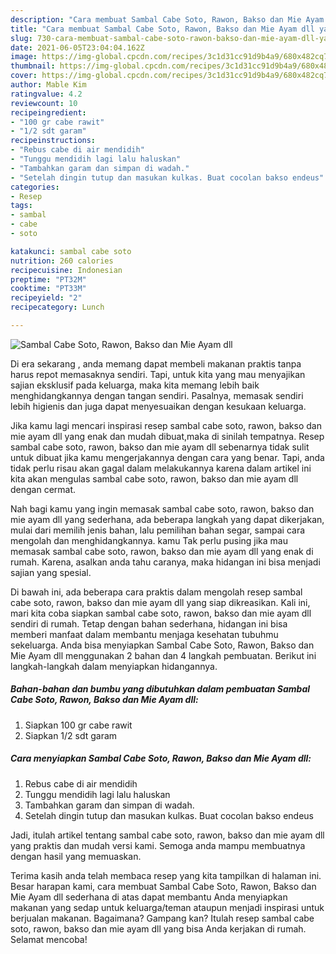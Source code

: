 ```yaml
---
description: "Cara membuat Sambal Cabe Soto, Rawon, Bakso dan Mie Ayam dll yang lezat Untuk Jualan"
title: "Cara membuat Sambal Cabe Soto, Rawon, Bakso dan Mie Ayam dll yang lezat Untuk Jualan"
slug: 730-cara-membuat-sambal-cabe-soto-rawon-bakso-dan-mie-ayam-dll-yang-lezat-untuk-jualan
date: 2021-06-05T23:04:04.162Z
image: https://img-global.cpcdn.com/recipes/3c1d31cc91d9b4a9/680x482cq70/sambal-cabe-soto-rawon-bakso-dan-mie-ayam-dll-foto-resep-utama.jpg
thumbnail: https://img-global.cpcdn.com/recipes/3c1d31cc91d9b4a9/680x482cq70/sambal-cabe-soto-rawon-bakso-dan-mie-ayam-dll-foto-resep-utama.jpg
cover: https://img-global.cpcdn.com/recipes/3c1d31cc91d9b4a9/680x482cq70/sambal-cabe-soto-rawon-bakso-dan-mie-ayam-dll-foto-resep-utama.jpg
author: Mable Kim
ratingvalue: 4.2
reviewcount: 10
recipeingredient:
- "100 gr cabe rawit"
- "1/2 sdt garam"
recipeinstructions:
- "Rebus cabe di air mendidih"
- "Tunggu mendidih lagi lalu haluskan"
- "Tambahkan garam dan simpan di wadah."
- "Setelah dingin tutup dan masukan kulkas. Buat cocolan bakso endeus"
categories:
- Resep
tags:
- sambal
- cabe
- soto

katakunci: sambal cabe soto 
nutrition: 260 calories
recipecuisine: Indonesian
preptime: "PT32M"
cooktime: "PT33M"
recipeyield: "2"
recipecategory: Lunch

---
```



![Sambal Cabe Soto, Rawon, Bakso dan Mie Ayam dll](https://img-global.cpcdn.com/recipes/3c1d31cc91d9b4a9/680x482cq70/sambal-cabe-soto-rawon-bakso-dan-mie-ayam-dll-foto-resep-utama.jpg)

Di era  sekarang , anda memang dapat membeli makanan praktis tanpa harus repot memasaknya sendiri. Tapi, untuk kita yang mau menyajikan sajian eksklusif pada keluarga, maka kita memang lebih baik menghidangkannya dengan tangan sendiri. Pasalnya, memasak sendiri lebih higienis dan juga dapat menyesuaikan dengan kesukaan keluarga.

Jika kamu lagi mencari inspirasi resep sambal cabe soto, rawon, bakso dan mie ayam dll yang enak dan mudah dibuat,maka di sinilah tempatnya. Resep sambal cabe soto, rawon, bakso dan mie ayam dll  sebenarnya tidak sulit untuk dibuat jika kamu mengerjakannya dengan cara yang benar. Tapi, anda tidak perlu risau akan gagal dalam melakukannya 
karena dalam artikel ini kita akan mengulas sambal cabe soto, rawon, bakso dan mie ayam dll dengan cermat.  



Nah bagi kamu yang ingin memasak sambal cabe soto, rawon, bakso dan mie ayam dll yang sederhana, ada beberapa langkah yang dapat dikerjakan, mulai dari memilih jenis bahan, lalu pemilihan bahan segar, sampai cara mengolah dan menghidangkannya. kamu Tak perlu pusing jika mau memasak sambal cabe soto, rawon, bakso dan mie ayam dll yang enak di rumah. Karena, asalkan anda  tahu caranya, maka hidangan ini bisa menjadi sajian yang spesial.

Di bawah ini, ada beberapa cara praktis  dalam mengolah resep sambal cabe soto, rawon, bakso dan mie ayam dll yang siap dikreasikan. Kali ini, mari kita coba siapkan sambal cabe soto, rawon, bakso dan mie ayam dll sendiri di rumah. Tetap dengan bahan sederhana, hidangan ini bisa memberi manfaat dalam membantu menjaga kesehatan tubuhmu sekeluarga. Anda bisa menyiapkan Sambal Cabe Soto, Rawon, Bakso dan Mie Ayam dll menggunakan 2 bahan dan 4 langkah pembuatan. Berikut ini langkah-langkah dalam menyiapkan hidangannya.

<!--inarticleads1-->

##### Bahan-bahan dan bumbu yang dibutuhkan dalam pembuatan Sambal Cabe Soto, Rawon, Bakso dan Mie Ayam dll:

1. Siapkan 100 gr cabe rawit
1. Siapkan 1/2 sdt garam




<!--inarticleads2-->

##### Cara menyiapkan Sambal Cabe Soto, Rawon, Bakso dan Mie Ayam dll:

1. Rebus cabe di air mendidih
1. Tunggu mendidih lagi lalu haluskan
1. Tambahkan garam dan simpan di wadah.
1. Setelah dingin tutup dan masukan kulkas. Buat cocolan bakso endeus




Jadi, itulah artikel tentang  sambal cabe soto, rawon, bakso dan mie ayam dll  yang praktis dan mudah versi kami. Semoga anda mampu membuatnya dengan hasil yang memuaskan. 

Terima kasih anda telah membaca resep yang kita tampilkan di halaman ini. Besar harapan kami, cara membuat  Sambal Cabe Soto, Rawon, Bakso dan Mie Ayam dll sederhana di atas dapat membantu Anda menyiapkan makanan yang sedap untuk keluarga/teman ataupun menjadi inspirasi untuk berjualan makanan. Bagaimana? Gampang kan? Itulah resep sambal cabe soto, rawon, bakso dan mie ayam dll yang bisa Anda kerjakan di rumah. Selamat mencoba!

